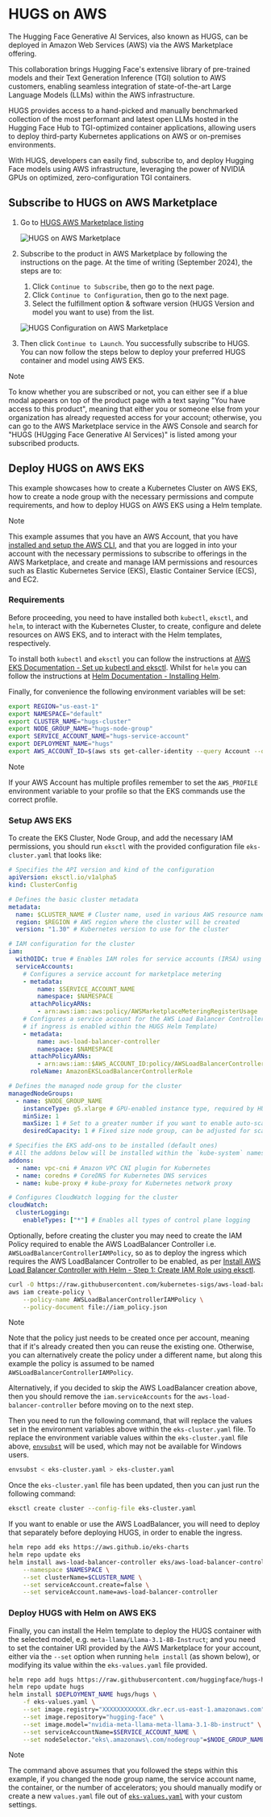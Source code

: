 # HUGS on AWS

The Hugging Face Generative AI Services, also known as HUGS, can be deployed in Amazon Web Services (AWS) via the AWS Marketplace offering.

This collaboration brings Hugging Face's extensive library of pre-trained models and their Text Generation Inference (TGI) solution to AWS customers, enabling seamless integration of state-of-the-art Large Language Models (LLMs) within the AWS infrastructure.

HUGS provides access to a hand-picked and manually benchmarked collection of the most performant and latest open LLMs hosted in the Hugging Face Hub to TGI-optimized container applications, allowing users to deploy third-party Kubernetes applications on AWS or on-premises environments.

With HUGS, developers can easily find, subscribe to, and deploy Hugging Face models using AWS infrastructure, leveraging the power of NVIDIA GPUs on optimized, zero-configuration TGI containers.

## Subscribe to HUGS on AWS Marketplace

1. Go to [HUGS AWS Marketplace listing](https://aws.amazon.com/marketplace/pp/prodview-bqy5zfvz3wox6)

   ![HUGS on AWS Marketplace](https://huggingface.co/datasets/huggingface/documentation-images/resolve/main/hugs/aws/hugs-marketplace-listing.png)

2. Subscribe to the product in AWS Marketplace by following the instructions on the page. At the time of writing (September 2024), the steps are to:

   1. Click `Continue to Subscribe`, then go to the next page.
   2. Click `Continue to Configuration`, then go to the next page.
   3. Select the fulfillment option & software version (HUGS Version and model you want to use) from the list.

   ![HUGS Configuration on AWS Marketplace](https://huggingface.co/datasets/huggingface/documentation-images/resolve/main/hugs/aws/hugs-configuration.png)

3. Then click `Continue to Launch`. You successfully subscribe to HUGS. You can now follow the steps below to deploy your preferred HUGS container and model using AWS EKS.

> [!NOTE]
> To know whether you are subscribed or not, you can either see if a blue modal appears on top of the product page with a text saying "You have access to this product", meaning that either you or someone else from your organization has already requested access for your account; otherwise, you can go to the AWS Marketplace service in the AWS Console and search for "HUGS (HUgging Face Generative AI Services)" is listed among your subscribed products.

## Deploy HUGS on AWS EKS

This example showcases how to create a Kubernetes Cluster on AWS EKS, how to create a node group with the necessary permissions and compute requirements, and how to deploy HUGS on AWS EKS using a Helm template.

> [!NOTE]
> This example assumes that you have an AWS Account, that you have [installed and setup the AWS CLI](https://docs.aws.amazon.com/eks/latest/userguide/install-awscli.html), and that you are logged in into your account with the necessary permissions to subscribe to offerings in the AWS Marketplace, and create and manage IAM permissions and resources such as Elastic Kubernetes Service (EKS), Elastic Container Service (ECS), and EC2.

### Requirements

Before proceeding, you need to have installed both `kubectl`, `eksctl`, and `helm`, to interact with the Kubernetes Cluster, to create, configure and delete resources on AWS EKS, and to interact with the Helm templates, respectively.

To install both `kubectl` and `eksctl` you can follow the instructions at [AWS EKS Documentation - Set up kubectl and eksctl](https://docs.aws.amazon.com/eks/latest/userguide/install-kubectl.html). Whilst for `helm` you can follow the instructions at [Helm Documentation - Installing Helm](https://helm.sh/docs/intro/install/).

Finally, for convenience the following environment variables will be set:

```bash
export REGION="us-east-1"
export NAMESPACE="default"
export CLUSTER_NAME="hugs-cluster"
export NODE_GROUP_NAME="hugs-node-group"
export SERVICE_ACCOUNT_NAME="hugs-service-account"
export DEPLOYMENT_NAME="hugs"
export AWS_ACCOUNT_ID=$(aws sts get-caller-identity --query Account --output text)
```

> [!NOTE]
> If your AWS Account has multiple profiles remember to set the `AWS_PROFILE` environment variable to your profile so that the EKS commands use the correct profile.

### Setup AWS EKS

To create the EKS Cluster, Node Group, and add the necessary IAM permissions, you should run `eksctl` with the provided configuration file `eks-cluster.yaml` that looks like:

```yaml
# Specifies the API version and kind of the configuration
apiVersion: eksctl.io/v1alpha5
kind: ClusterConfig

# Defines the basic cluster metadata
metadata:
  name: $CLUSTER_NAME # Cluster name, used in various AWS resource names
  region: $REGION # AWS region where the cluster will be created
  version: "1.30" # Kubernetes version to use for the cluster

# IAM configuration for the cluster
iam:
  withOIDC: true # Enables IAM roles for service accounts (IRSA) using OIDC
  serviceAccounts:
    # Configures a service account for marketplace metering
    - metadata:
        name: $SERVICE_ACCOUNT_NAME
        namespace: $NAMESPACE
      attachPolicyARNs:
        - arn:aws:iam::aws:policy/AWSMarketplaceMeteringRegisterUsage
    # Configures a service account for the AWS Load Balancer Controller (just required
    # if ingress is enabled within the HUGS Helm Template)
    - metadata:
        name: aws-load-balancer-controller
        namespace: $NAMESPACE
      attachPolicyARNs:
        - arn:aws:iam::$AWS_ACCOUNT_ID:policy/AWSLoadBalancerControllerIAMPolicy
      roleName: AmazonEKSLoadBalancerControllerRole

# Defines the managed node group for the cluster
managedNodeGroups:
  - name: $NODE_GROUP_NAME
    instanceType: g5.xlarge # GPU-enabled instance type, required by HUGS
    minSize: 1
    maxSize: 1 # Set to a greater number if you want to enable auto-scaling
    desiredCapacity: 1 # Fixed size node group, can be adjusted for scaling

# Specifies the EKS add-ons to be installed (default ones)
# All the addons below will be installed within the `kube-system` namespace
addons:
  - name: vpc-cni # Amazon VPC CNI plugin for Kubernetes
  - name: coredns # CoreDNS for Kubernetes DNS services
  - name: kube-proxy # kube-proxy for Kubernetes network proxy

# Configures CloudWatch logging for the cluster
cloudWatch:
  clusterLogging:
    enableTypes: ["*"] # Enables all types of control plane logging
```

Optionally, before creating the cluster you may need to create the IAM Policy required to enable the AWS LoadBalancer Controller i.e. `AWSLoadBalancerControllerIAMPolicy`, so as to deploy the ingress which requires the AWS LoadBalancer Controller to be enabled, as per [Install AWS Load Balancer Controller with Helm - Step 1: Create IAM Role using eksctl](https://docs.aws.amazon.com/eks/latest/userguide/lbc-helm.html#lbc-helm-iam).

```bash
curl -O https://raw.githubusercontent.com/kubernetes-sigs/aws-load-balancer-controller/v2.7.2/docs/install/iam_policy.json
aws iam create-policy \
    --policy-name AWSLoadBalancerControllerIAMPolicy \
    --policy-document file://iam_policy.json
```

> [!NOTE]
> Note that the policy just needs to be created once per account, meaning that if it's already created then you can reuse the existing one. Otherwise, you can alternatively create the policy under a different name, but along this example the policy is assumed to be named `AWSLoadBalancerControllerIAMPolicy`.

Alternatively, if you decided to skip the AWS LoadBalancer creation above, then you should remove the `iam.serviceAccounts` for the `aws-load-balancer-controller` before moving on to the next step.

Then you need to run the following command, that will replace the values set in the environment variables above within the `eks-cluster.yaml` file. To replace the environment variable values within the `eks-cluster.yaml` file above, [`envsubst`](https://linux.die.net/man/1/envsubst) will be used, which may not be available for Windows users.

```bash
envsubst < eks-cluster.yaml > eks-cluster.yaml
```

Once the `eks-cluster.yaml` file has been updated, then you can just run the following command:

```bash
eksctl create cluster --config-file eks-cluster.yaml
```

If you want to enable or use the AWS LoadBalancer, you will need to deploy that separately before deploying HUGS, in order to enable the ingress.

```bash
helm repo add eks https://aws.github.io/eks-charts
helm repo update eks
helm install aws-load-balancer-controller eks/aws-load-balancer-controller \
    --namespace $NAMESPACE \
    --set clusterName=$CLUSTER_NAME \
    --set serviceAccount.create=false \
    --set serviceAccount.name=aws-load-balancer-controller
```

### Deploy HUGS with Helm on AWS EKS

Finally, you can install the Helm template to deploy the HUGS container with the selected model, e.g. `meta-llama/Llama-3.1-8B-Instruct`; and you need to set the container URI provided by the AWS Marketplace for your account, either via the `--set` option when running `helm install` (as shown below), or modifying its value within the `eks-values.yaml` file provided.

```bash
helm repo add hugs https://raw.githubusercontent.com/huggingface/hugs-helm-chart/main/charts/hugs
helm repo update hugs
helm install $DEPLOYMENT_NAME hugs/hugs \
    -f eks-values.yaml \
    --set image.registry="XXXXXXXXXXXX.dkr.ecr.us-east-1.amazonaws.com" \
    --set image.repository="hugging-face" \
    --set image.model="nvidia-meta-llama-meta-llama-3.1-8b-instruct" \
    --set serviceAccountName=$SERVICE_ACCOUNT_NAME \
    --set nodeSelector."eks\.amazonaws\.com/nodegroup"=$NODE_GROUP_NAME
```

> [!NOTE]
> The command above assumes that you followed the steps within this example, if you changed the node group name, the service account name, the container, or the number of accelerators; you should manually modify or create a new `values.yaml` file out of [`eks-values.yaml`](eks-values.yaml) with your custom settings.
